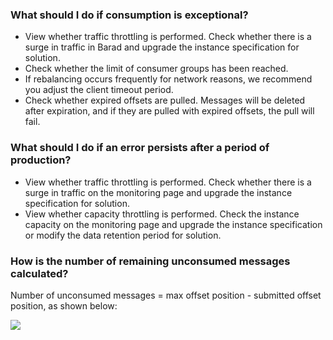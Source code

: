 ### What should I do if consumption is exceptional?
- View whether traffic throttling is performed. Check whether there is a surge in traffic in Barad and upgrade the instance specification for solution.
- Check whether the limit of consumer groups has been reached.
- If rebalancing occurs frequently for network reasons, we recommend you adjust the client timeout period.
- Check whether expired offsets are pulled. Messages will be deleted after expiration, and if they are pulled with expired offsets, the pull will fail.

### What should I do if an error persists after a period of production?
- View whether traffic throttling is performed. Check whether there is a surge in traffic on the monitoring page and upgrade the instance specification for solution.
- View whether capacity throttling is performed. Check the instance capacity on the monitoring page and upgrade the instance specification or modify the data retention period for solution.


### How is the number of remaining unconsumed messages calculated?

Number of unconsumed messages = max offset position - submitted offset position, as shown below:

![](https://main.qcloudimg.com/raw/0583ce6cf94860b55b2823b20d6aec30.png)
